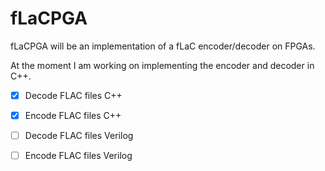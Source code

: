 # fLaCPGA
fLaCPGA will be an implementation of a fLaC encoder/decoder on FPGAs.

At the moment I am working on implementing the encoder and decoder in C++.

- [x] Decode FLAC files C++
- [x] Encode FLAC files C++
- [ ] Decode FLAC files Verilog
- [ ] Encode FLAC files Verilog


